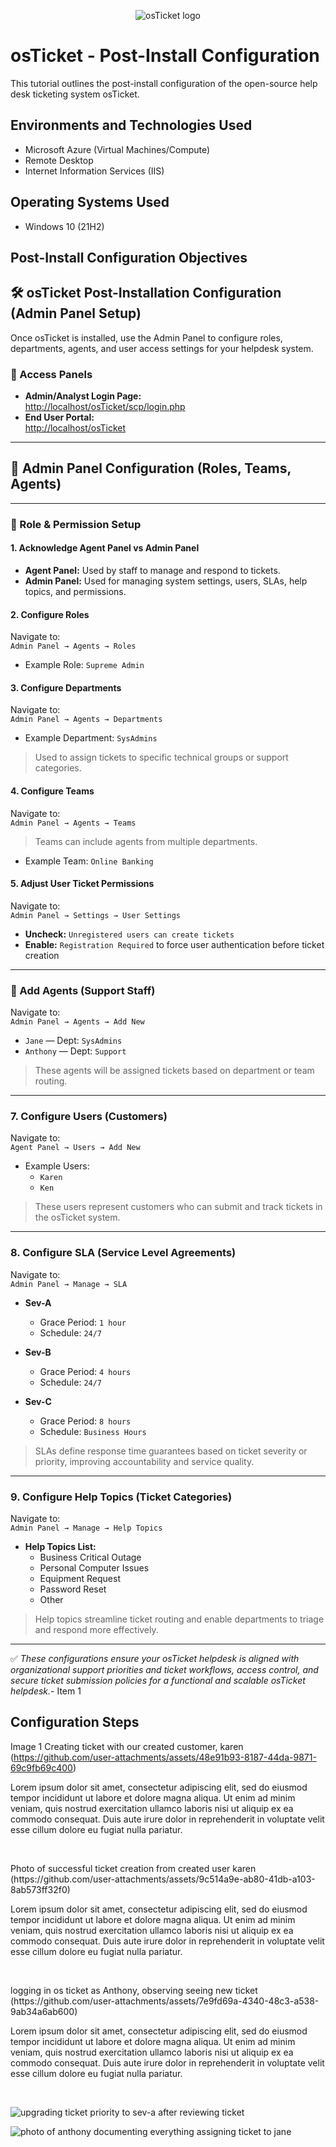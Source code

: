 <p align="center">
<img src="https://i.imgur.com/Clzj7Xs.png" alt="osTicket logo"/>
</p>

<h1>osTicket - Post-Install Configuration</h1>
This tutorial outlines the post-install configuration of the open-source help desk ticketing system osTicket.<br />

<h2>Environments and Technologies Used</h2>

- Microsoft Azure (Virtual Machines/Compute)
- Remote Desktop
- Internet Information Services (IIS)

<h2>Operating Systems Used </h2>

- Windows 10</b> (21H2)

<h2>Post-Install Configuration Objectives</h2>

## 🛠️ osTicket Post-Installation Configuration (Admin Panel Setup)

Once osTicket is installed, use the Admin Panel to configure roles, departments, agents, and user access settings for your helpdesk system.

### 🔐 Access Panels
- **Admin/Analyst Login Page:**  
  [http://localhost/osTicket/scp/login.php](http://localhost/osTicket/scp/login.php)
- **End User Portal:**  
  [http://localhost/osTicket](http://localhost/osTicket)

---
## 🔧 Admin Panel Configuration (Roles, Teams, Agents)

---

### 🧩 Role & Permission Setup

#### 1. Acknowledge Agent Panel vs Admin Panel
- **Agent Panel:** Used by staff to manage and respond to tickets.
- **Admin Panel:** Used for managing system settings, users, SLAs, help topics, and permissions.

#### 2. Configure Roles
Navigate to:  
`Admin Panel → Agents → Roles`
- Example Role: `Supreme Admin`

#### 3. Configure Departments
Navigate to:  
`Admin Panel → Agents → Departments`
- Example Department: `SysAdmins`  
> Used to assign tickets to specific technical groups or support categories.

#### 4. Configure Teams
Navigate to:  
`Admin Panel → Agents → Teams`  
> Teams can include agents from multiple departments.

- Example Team: `Online Banking`

#### 5. Adjust User Ticket Permissions
Navigate to:  
`Admin Panel → Settings → User Settings`

- **Uncheck:** `Unregistered users can create tickets`
- **Enable:** `Registration Required` to force user authentication before ticket creation

---

### 👥 Add Agents (Support Staff)
Navigate to:  
`Admin Panel → Agents → Add New`

- `Jane` — Dept: `SysAdmins`
- `Anthony` — Dept: `Support`

> These agents will be assigned tickets based on department or team routing.

---

### 7. Configure Users (Customers)
Navigate to:  
`Agent Panel → Users → Add New`

- Example Users:
  - `Karen`
  - `Ken`

> These users represent customers who can submit and track tickets in the osTicket system.

---

### 8. Configure SLA (Service Level Agreements)
Navigate to:  
`Admin Panel → Manage → SLA`

- **Sev-A**  
  - Grace Period: `1 hour`  
  - Schedule: `24/7`

- **Sev-B**  
  - Grace Period: `4 hours`  
  - Schedule: `24/7`

- **Sev-C**  
  - Grace Period: `8 hours`  
  - Schedule: `Business Hours`

> SLAs define response time guarantees based on ticket severity or priority, improving accountability and service quality.

---

### 9. Configure Help Topics (Ticket Categories)
Navigate to:  
`Admin Panel → Manage → Help Topics`

- **Help Topics List:**
  - Business Critical Outage
  - Personal Computer Issues
  - Equipment Request
  - Password Reset
  - Other

> Help topics streamline ticket routing and enable departments to triage and respond more effectively.

---

✅ *These configurations ensure your osTicket helpdesk is aligned with organizational support priorities and ticket workflows, access control, and secure ticket submission policies for a functional and scalable osTicket helpdesk.*- Item 1

<h2>Configuration Steps</h2>

Image 1
Creating ticket with our created customer, karen (https://github.com/user-attachments/assets/48e91b93-8187-44da-9871-69c9fb69c400)

</p>
<p>
Lorem ipsum dolor sit amet, consectetur adipiscing elit, sed do eiusmod tempor incididunt ut labore et dolore magna aliqua. Ut enim ad minim veniam, quis nostrud exercitation ullamco laboris nisi ut aliquip ex ea commodo consequat. Duis aute irure dolor in reprehenderit in voluptate velit esse cillum dolore eu fugiat nulla pariatur.
</p>
<br />

<p>
Photo of successful ticket creation from created user karen (https://github.com/user-attachments/assets/9c514a9e-ab80-41db-a103-8ab573ff32f0)

</p>
<p>
Lorem ipsum dolor sit amet, consectetur adipiscing elit, sed do eiusmod tempor incididunt ut labore et dolore magna aliqua. Ut enim ad minim veniam, quis nostrud exercitation ullamco laboris nisi ut aliquip ex ea commodo consequat. Duis aute irure dolor in reprehenderit in voluptate velit esse cillum dolore eu fugiat nulla pariatur.
</p>
<br />

<p>
logging in os ticket as Anthony, observing seeing new ticket (https://github.com/user-attachments/assets/7e9fd69a-4340-48c3-a538-9ab34a6ab600)

</p>
<p>
Lorem ipsum dolor sit amet, consectetur adipiscing elit, sed do eiusmod tempor incididunt ut labore et dolore magna aliqua. Ut enim ad minim veniam, quis nostrud exercitation ullamco laboris nisi ut aliquip ex ea commodo consequat. Duis aute irure dolor in reprehenderit in voluptate velit esse cillum dolore eu fugiat nulla pariatur.
</p>
<br />



![upgrading ticket priority to sev-a after reviewing ticket](https://github.com/user-attachments/assets/b4672a57-23a0-4f11-80f8-a172d42c3c7b)









![photo of anthony documenting everything   assigning ticket to jane](https://github.com/user-attachments/assets/432b3c3f-e0f5-496c-bfb6-59b5c18e5deb)




